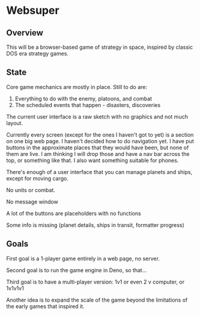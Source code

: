 # Websuper

## Overview

This will be a browser-based game of strategy in space, inspired by classic
DOS era strategy games.

## State

Core game mechanics are mostly in place. Still to do are:

1. Everything to do with the enemy, platoons, and combat
2. The scheduled events that happen - disasters, discoveries

The current user interface is a raw sketch with no graphics and not much layout.

Currently every screen (except for the ones I haven't got to yet) is a section on
one big web page. I haven't decided how to do navigation yet. I have put buttons in
the approximate places that they would have been, but none of them are live. I am
thinking I will drop those and have a nav bar across the top, or something like that.
I also want something suitable for phones.

There's enough of a user interface that you can manage planets and ships, except for
moving cargo.

No units or combat.

No message window

A lot of the buttons are placeholders with no functions

Some info is missing (planet details, ships in transit, formatter progress)

## Goals

First goal is a 1-player game entirely in a web page, no server.

Second goal is to run the game engine in Deno, so that...

Third goal is to have a multi-player version: 1v1 or even 2 v computer, or 1v1v1v1

Another idea is to expand the scale of the game beyond the limitations of the
early games that inspired it.
